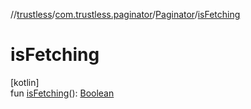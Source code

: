 //[trustless](../../../index.md)/[com.trustless.paginator](../index.md)/[Paginator](index.md)/[isFetching](is-fetching.md)

# isFetching

[kotlin]\
fun [isFetching](is-fetching.md)(): [Boolean](https://kotlinlang.org/api/latest/jvm/stdlib/kotlin/-boolean/index.html)
